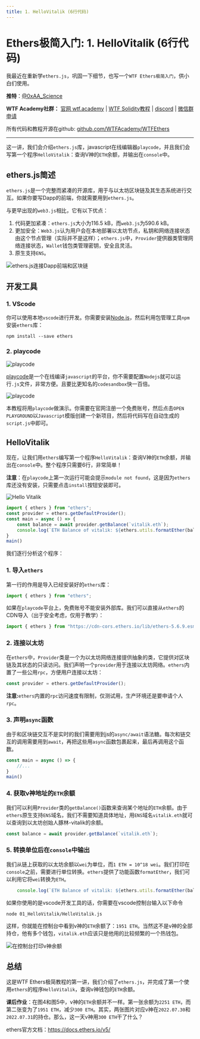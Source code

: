 ```yaml
---
title: 1. HelloVitalik (6行代码)
---
```


# Ethers极简入门: 1. HelloVitalik (6行代码)

我最近在重新学`ethers.js`，巩固一下细节，也写一个`WTF Ethers极简入门`，供小白们使用。

**推特**：[@0xAA_Science](https://twitter.com/0xAA_Science)

**WTF Academy社群：** [官网 wtf.academy](https://wtf.academy) | [WTF Solidity教程](https://github.com/AmazingAng/WTFSolidity) | [discord](https://discord.wtf.academy) | [微信群申请](https://docs.google.com/forms/d/e/1FAIpQLSe4KGT8Sh6sJ7hedQRuIYirOoZK_85miz3dw7vA1-YjodgJ-A/viewform?usp=sf_link)

所有代码和教程开源在github: [github.com/WTFAcademy/WTFEthers](https://github.com/WTFAcademy/WTFEthers)

-----

这一讲，我们会介绍`ethers.js`库，javascript在线编辑器`playcode`，并且我们会写第一个程序`HelloVitalik`：查询V神的`ETH`余额，并输出在`console`中。

## ethers.js简述

`ethers.js`是一个完整而紧凑的开源库，用于与以太坊区块链及其生态系统进行交互。如果你要写Dapp的前端，你就需要用到`ethers.js`。

与更早出现的`web3.js`相比，它有以下优点：

1. 代码更加紧凑：`ethers.js`大小为116.5 kB，而`web3.js`为590.6 kB。
2. 更加安全：`Web3.js`认为用户会在本地部署以太坊节点，私钥和网络连接状态由这个节点管理（实际并不是这样）；`ethers.js`中，`Provider`提供器类管理网络连接状态，`Wallet`钱包类管理密钥，安全且灵活。
3. 原生支持`ENS`。

![ethers.js连接Dapp前端和区块链](./img/1-1.png)

## 开发工具

### 1. VScode

你可以使用本地`vscode`进行开发。你需要安装[Node.js](https://nodejs.org/zh-cn/download/)，然后利用包管理工具`npm`安装`ethers`库：

```shell
npm install --save ethers
```

### 2. playcode

![playcode](./img/1-2.png)

[playcode](https://playcode.io/)是一个在线编译`javascript`的平台，你不需要配置`Nodejs`就可以运行`.js`文件，非常方便。且要比更知名的`codesandbox`快一百倍。

![playcode](./img/1-3.png)

本教程将用`playcode`做演示。你需要在官网注册一个免费账号，然后点击`OPEN PLAYGROUND`以`Javascript`模版创建一个新项目，然后将代码写在自动生成的`script.js`中即可。

## HelloVitalik

现在，让我们用`ethers`编写第一个程序`HelloVitalik`：查询V神的`ETH`余额，并输出在`console`中。整个程序只需要6行，非常简单！

**注意**：在`playcode`上第一次运行可能会提示`module not found`，这是因为`ethers`库还没有安装，只需要点击`install`按钮安装即可。

![Hello Vitalik](./img/1-4.png)

```javascript
import { ethers } from "ethers";
const provider = ethers.getDefaultProvider();
const main = async () => {
    const balance = await provider.getBalance(`vitalik.eth`);
    console.log(`ETH Balance of vitalik: ${ethers.utils.formatEther(balance)} ETH`);
}
main()
```

我们逐行分析这个程序：

### 1. 导入`ethers`
第一行的作用是导入已经安装好的`ethers`库：
```javascript
import { ethers } from "ethers";
```
如果在`playcode`平台上，免费账号不能安装外部库。我们可以直接从`ethers`的CDN导入（出于安全考虑，仅用于教学）：
```javascript
import { ethers } from "https://cdn-cors.ethers.io/lib/ethers-5.6.9.esm.min.js";
```

### 2. 连接以太坊

在`ethers`中，`Provider`类是一个为以太坊网络连接提供抽象的类，它提供对区块链及其状态的只读访问。我们声明一个`provider`用于连接以太坊网络。`ethers`内置了一些公用`rpc`，方便用户连接以太坊：

```javascript
const provider = ethers.getDefaultProvider();
```

**注意:**`ethers`内置的`rpc`访问速度有限制，仅测试用，生产环境还是要申请个人`rpc`。

### 3. 声明`async`函数

由于和区块链交互不是实时的我们需要用到js的`async/await`语法糖。每次和链交互的调用需要用到`await`，再把这些用`async`函数包裹起来，最后再调用这个函数。
```javascript
const main = async () => {
    //...
}
main()
```
### 4. 获取v神地址的`ETH`余额

我们可以利用`Provider`类的`getBalance()`函数来查询某个地址的`ETH`余额。由于`ethers`原生支持`ENS`域名，我们不需要知道具体地址，用`ENS`域名`vitalik.eth`就可以查询到以太坊创始人豚林-vitalik的余额。

```javascript
const balance = await provider.getBalance(`vitalik.eth`);
```

### 5. 转换单位后在`console`中输出

我们从链上获取的以太坊余额以`wei`为单位，而`1 ETH = 10^18 wei`。我们打印在`console`之前，需要进行单位转换。`ethers`提供了功能函数`formatEther`，我们可以利用它将`wei`转换为`ETH`。

```javascript
    console.log(`ETH Balance of vitalik: ${ethers.utils.formatEther(balance)} ETH`);
```
如果你使用的是vscode开发工具的话，你需要在vscode控制台输入以下命令
```shell
node 01_HelloVitalik/HelloVitalik.js
```
这样，你就能在控制台中看到v神的`ETH`余额了：`1951 ETH`。当然这不是v神的全部持仓，他有多个钱包，`vitalik.eth`应该只是他用的比较频繁的一个热钱包。

![在控制台打印v神余额](./img/1-5.png)


## 总结

这是WTF Ethers极简教程的第一讲，我们介绍了`ethers.js`，并完成了第一个使用`ethers`的程序`HelloVitalik`，查询v神钱包的`ETH`余额。

**课后作业**：在图4和图5中，v神的`ETH`余额并不一样。第一张余额为`2251 ETH`，而第二张变为了`1951 ETH`，减少`300 ETH`。其实，两张图片对应v神在`2022.07.30`和`2022.07.31`的持仓。那么，这一天v神用`300 ETH`干了什么？

ethers官方文档：https://docs.ethers.io/v5/

